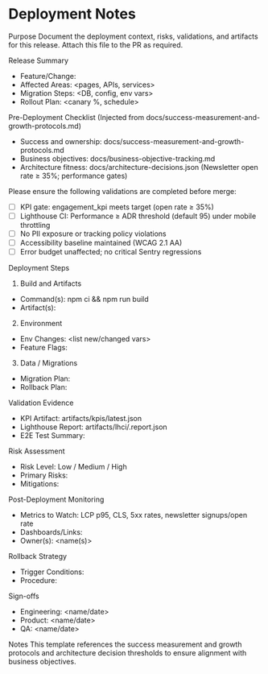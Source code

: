 # Deployment Notes

Purpose
Document the deployment context, risks, validations, and artifacts for this release. Attach this file to the PR as required.

Release Summary
- Feature/Change: <enter summary>
- Affected Areas: <pages, APIs, services>
- Migration Steps: <DB, config, env vars>
- Rollout Plan: <canary %, schedule>

Pre-Deployment Checklist (Injected from docs/success-measurement-and-growth-protocols.md)
- Success and ownership: docs/success-measurement-and-growth-protocols.md
- Business objectives: docs/business-objective-tracking.md
- Architecture fitness: docs/architecture-decisions.json (Newsletter open rate ≥ 35%; performance gates)

Please ensure the following validations are completed before merge:
- [ ] KPI gate: engagement_kpi meets target (open rate ≥ 35%)
- [ ] Lighthouse CI: Performance ≥ ADR threshold (default 95) under mobile throttling
- [ ] No PII exposure or tracking policy violations
- [ ] Accessibility baseline maintained (WCAG 2.1 AA)
- [ ] Error budget unaffected; no critical Sentry regressions

Deployment Steps
1) Build and Artifacts
- Command(s): npm ci && npm run build
- Artifact(s): <list output>

2) Environment
- Env Changes: <list new/changed vars>
- Feature Flags: <list>

3) Data / Migrations
- Migration Plan: <describe>
- Rollback Plan: <describe>

Validation Evidence
- KPI Artifact: artifacts/kpis/latest.json
- Lighthouse Report: artifacts/lhci/<report>.report.json
- E2E Test Summary: <attach or link>

Risk Assessment
- Risk Level: Low / Medium / High
- Primary Risks: <describe>
- Mitigations: <describe>

Post-Deployment Monitoring
- Metrics to Watch: LCP p95, CLS, 5xx rates, newsletter signups/open rate
- Dashboards/Links: <links>
- Owner(s): <name(s)>

Rollback Strategy
- Trigger Conditions: <describe>
- Procedure: <describe>

Sign-offs
- Engineering: <name/date>
- Product: <name/date>
- QA: <name/date>

Notes
This template references the success measurement and growth protocols and architecture decision thresholds to ensure alignment with business objectives.